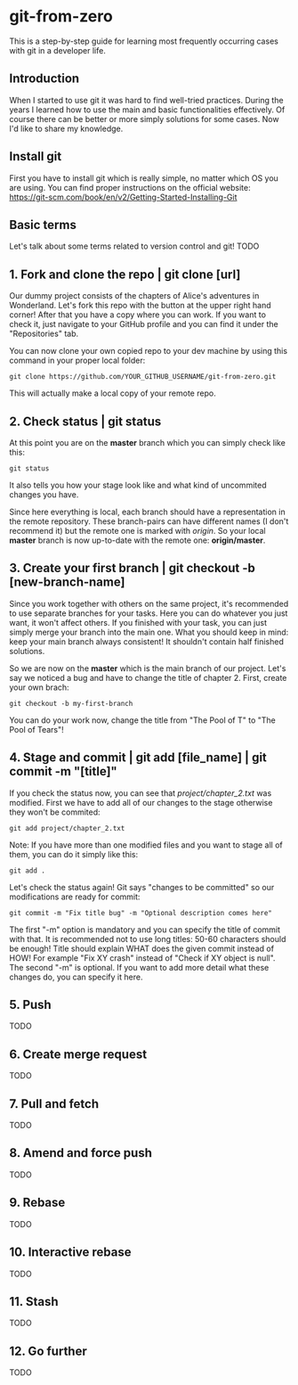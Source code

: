 # git-from-zero
This is a step-by-step guide for learning most frequently occurring cases with git in a developer life.
## Introduction
When I started to use git it was hard to find well-tried practices. During the years I learned how to use the main and basic functionalities effectively. Of course there can be better or more simply solutions for some cases. Now I'd like to share my knowledge.
## Install git
First you have to install git which is really simple, no matter which OS you are using. You can find proper instructions on the official website:
https://git-scm.com/book/en/v2/Getting-Started-Installing-Git
## Basic terms
Let's talk about some terms related to version control and git! TODO
## 1. Fork and clone the repo | git clone [url]
Our dummy project consists of the chapters of Alice's adventures in Wonderland. Let's fork this repo with the button at the upper right hand corner! After that you have a copy where you can work. If you want to check it, just navigate to your GitHub profile and you can find it under the "Repositories" tab.

You can now clone your own copied repo to your dev machine by using this command in your proper local folder:

```git clone https://github.com/YOUR_GITHUB_USERNAME/git-from-zero.git```

This will actually make a local copy of your remote repo.
## 2. Check status | git status
At this point you are on the **master** branch which you can simply check like this:

```git status```

It also tells you how your stage look like and what kind of uncommited changes you have.

Since here everything is local, each branch should have a representation in the remote repository. These branch-pairs can have different names (I don't recommend it) but the remote one is marked with *origin*. So your local **master** branch is now up-to-date with the remote one: **origin/master**.
## 3. Create your first branch | git checkout -b [new-branch-name]
Since you work together with others on the same project, it's recommended to use separate branches for your tasks. Here you can do whatever you just want, it won't affect others. If you finished with your task, you can just simply merge your branch into the main one. What you should keep in mind: keep your main branch always consistent! It shouldn't contain half finished solutions.

So we are now on the **master** which is the main branch of our project. Let's say we noticed a bug and have to change the title of chapter 2. First, create your own brach:

```git checkout -b my-first-branch```

You can do your work now, change the title from "The Pool of T" to "The Pool of Tears"!
## 4. Stage and commit | git add [file_name] | git commit -m "[title]"
If you check the status now, you can see that *project/chapter_2.txt* was modified. First we have to add all of our changes to the stage otherwise they won't be commited:

```git add project/chapter_2.txt```

Note: If you have more than one modified files and you want to stage all of them, you can do it simply like this:

```git add .```

Let's check the status again! Git says "changes to be committed" so our modifications are ready for commit:

```git commit -m "Fix title bug" -m "Optional description comes here"```

The first "-m" option is mandatory and you can specify the title of commit with that. It is recommended not to use long titles: 50-60 characters should be enough! Title should explain WHAT does the given commit instead of HOW! For example "Fix XY crash" instead of "Check if XY object is null". The second "-m" is optional. If you want to add more detail what these changes do, you can specify it here.
## 5. Push
TODO
## 6. Create merge request
TODO
## 7. Pull and fetch
TODO
## 8. Amend and force push
TODO
## 9. Rebase
TODO
## 10. Interactive rebase
TODO
## 11. Stash
TODO
## 12. Go further
TODO
